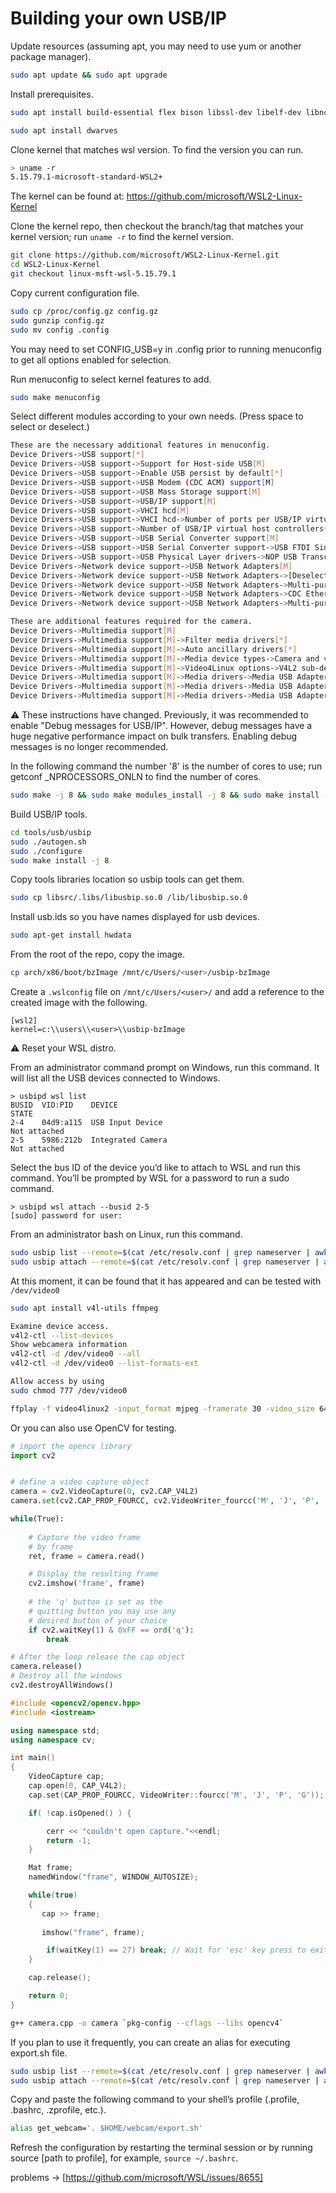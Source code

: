 # Building your own USB/IP

Update resources (assuming apt, you may need to use yum or another package manager).

```sh
sudo apt update && sudo apt upgrade
```

Install prerequisites.

```sh
sudo apt install build-essential flex bison libssl-dev libelf-dev libncurses-dev autoconf libudev-dev libtool
```

```sh
sudo apt install dwarves
```

Clone kernel that matches wsl version. To find the version you can run.

```sh
> uname -r
5.15.79.1-microsoft-standard-WSL2+
```

The kernel can be found at: https://github.com/microsoft/WSL2-Linux-Kernel

Clone the kernel repo, then checkout the branch/tag that matches your kernel version; run ```uname -r``` to find the kernel version.

```sh
git clone https://github.com/microsoft/WSL2-Linux-Kernel.git
cd WSL2-Linux-Kernel
git checkout linux-msft-wsl-5.15.79.1
```

Copy current configuration file.

```sh
sudo cp /proc/config.gz config.gz
sudo gunzip config.gz
sudo mv config .config
```

You may need to set CONFIG_USB=y in .config prior to running menuconfig to get all options enabled for selection.

Run menuconfig to select kernel features to add.

```sh
sudo make menuconfig
```

Select different modules according to your own needs. (Press space to select or deselect.)

```sh
These are the necessary additional features in menuconfig.
Device Drivers->USB support[*]
Device Drivers->USB support->Support for Host-side USB[M]
Device Drivers->USB support->Enable USB persist by default[*]
Device Drivers->USB support->USB Modem (CDC ACM) support[M]
Device Drivers->USB support->USB Mass Storage support[M]
Device Drivers->USB support->USB/IP support[M]
Device Drivers->USB support->VHCI hcd[M]
Device Drivers->USB support->VHCI hcd->Number of ports per USB/IP virtual host controller(8)
Device Drivers->USB support->Number of USB/IP virtual host controllers(1)
Device Drivers->USB support->USB Serial Converter support[M]
Device Drivers->USB support->USB Serial Converter support->USB FTDI Single Port Serial Driver[M]
Device Drivers->USB support->USB Physical Layer drivers->NOP USB Transceiver Driver[M]
Device Drivers->Network device support->USB Network Adapters[M]
Device Drivers->Network device support->USB Network Adapters->[Deselect everything you dont care about]
Device Drivers->Network device support->USB Network Adapters->Multi-purpose USB Networking Framework[M]
Device Drivers->Network device support->USB Network Adapters->CDC Ethernet support (smart devices such as cable modems)[M]
Device Drivers->Network device support->USB Network Adapters->Multi-purpose USB Networking Framework->Host for RNDIS and ActiveSync devices[M]
```

```sh
These are additional features required for the camera.
Device Drivers->Multimedia support[M]
Device Drivers->Multimedia support[M]->Filter media drivers[*]
Device Drivers->Multimedia support[M]->Auto ancillary drivers[*]
Device Drivers->Multimedia support[M]->Media device types->Camera and video grabbers[*]
Device Drivers->Multimedia support[M]->Video4Linux options->V4L2 sub-device userspace API[*]
Device Drivers->Multimedia support[M]->Media drivers->Media USB Adapters[*]
Device Drivers->Multimedia support[M]->Media drivers->Media USB Adapters[*]->USB Video Class(UVC)[*]
Device Drivers->Multimedia support[M]->Media drivers->Media USB Adapters[*]->UVC input evnets device support[*]
```

⚠️ These instructions have changed.
Previously, it was recommended to enable "Debug messages for USB/IP". However, debug messages have a huge negative performance impact on bulk transfers. Enabling debug messages is no longer recommended.

In the following command the number '8' is the number of cores to use; run getconf _NPROCESSORS_ONLN to find the number of cores.

```sh
sudo make -j 8 && sudo make modules_install -j 8 && sudo make install -j 8
```

Build USB/IP tools.

```sh
cd tools/usb/usbip
sudo ./autogen.sh
sudo ./configure
sudo make install -j 8
```

Copy tools libraries location so usbip tools can get them.

```sh
sudo cp libsrc/.libs/libusbip.so.0 /lib/libusbip.so.0
```

Install usb.ids so you have names displayed for usb devices.

```sh
sudo apt-get install hwdata
```

From the root of the repo, copy the image.

```sh
cp arch/x86/boot/bzImage /mnt/c/Users/<user>/usbip-bzImage
```

Create a ```.wslconfig``` file on ```/mnt/c/Users/<user>/``` and add a reference to the created image with the following.

```pwsh
[wsl2]
kernel=c:\\users\\<user>\\usbip-bzImage
```

⚠️ Reset your WSL distro.

From an administrator command prompt on Windows, run this command. It will list all the USB devices connected to Windows.

```pwsh
> usbipd wsl list
BUSID  VID:PID    DEVICE                                                        STATE
2-4    04d9:a115  USB Input Device                                              Not attached
2-5    5986:212b  Integrated Camera                                             Not attached
```

Select the bus ID of the device you’d like to attach to WSL and run this command. You’ll be prompted by WSL for a password to run a sudo command.

```pwsh
> usbipd wsl attach --busid 2-5
[sudo] password for user:
```

From an administrator bash on Linux, run this command.

```sh
sudo usbip list --remote=$(cat /etc/resolv.conf | grep nameserver | awk '{print $2}')
sudo usbip attach --remote=$(cat /etc/resolv.conf | grep nameserver | awk '{print $2}') --busid=2-5
```

At this moment, it can be found that it has appeared and can be tested with ```/dev/video0```

```sh
sudo apt install v4l-utils ffmpeg
```

```sh
Examine device access.
v4l2-ctl --list-devices
Show webcamera information
v4l2-ctl -d /dev/video0 --all
v4l2-ctl -d /dev/video0 --list-formats-ext
```

```sh
Allow access by using
sudo chmod 777 /dev/video0
```

```sh
ffplay -f video4linux2 -input_format mjpeg -framerate 30 -video_size 640*480 /dev/video0
```

Or you can also use OpenCV for testing.

```py
# import the opencv library
import cv2


# define a video capture object
camera = cv2.VideoCapture(0, cv2.CAP_V4L2)
camera.set(cv2.CAP_PROP_FOURCC, cv2.VideoWriter_fourcc('M', 'J', 'P', 'G'))

while(True):
	
	# Capture the video frame
	# by frame
	ret, frame = camera.read()

	# Display the resulting frame
	cv2.imshow('frame', frame)
	
	# the 'q' button is set as the
	# quitting button you may use any
	# desired button of your choice
	if cv2.waitKey(1) & 0xFF == ord('q'):
		break

# After the loop release the cap object
camera.release()
# Destroy all the windows
cv2.destroyAllWindows()
```

```cpp
#include <opencv2/opencv.hpp>
#include <iostream>

using namespace std;
using namespace cv;

int main()
{
    VideoCapture cap;
    cap.open(0, CAP_V4L2);
    cap.set(CAP_PROP_FOURCC, VideoWriter::fourcc('M', 'J', 'P', 'G'));

    if( !cap.isOpened() ) {

	    cerr << "couldn't open capture."<<endl;
	    return -1;
    }

    Mat frame;
    namedWindow("frame", WINDOW_AUTOSIZE);

    while(true)
    {
       cap >> frame;
       
       imshow("frame", frame);

        if(waitKey(1) == 27) break; // Wait for 'esc' key press to exit
    }

    cap.release();

    return 0;
}
```

```sh
g++ camera.cpp -o camera `pkg-config --cflags --libs opencv4`
```

If you plan to use it frequently, you can create an alias for executing export.sh file.

```sh
sudo usbip list --remote=$(cat /etc/resolv.conf | grep nameserver | awk '{print $2}')
sudo usbip attach --remote=$(cat /etc/resolv.conf | grep nameserver | awk '{print $2}') --busid=2-5
```

Copy and paste the following command to your shell’s profile (.profile, .bashrc, .zprofile, etc.).

```sh
alias get_webcam='. $HOME/webcam/export.sh'
```

Refresh the configuration by restarting the terminal session or by running source [path to profile], for example, ```source ~/.bashrc```.

problems -> [https://github.com/microsoft/WSL/issues/8655]
